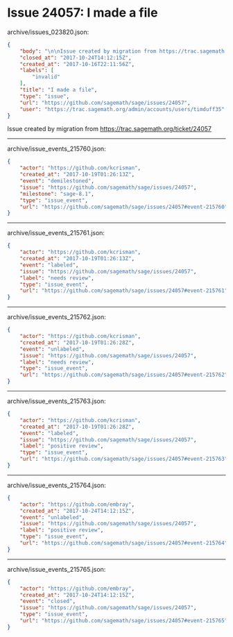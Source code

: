 # Issue 24057: I made a file

archive/issues_023820.json:
```json
{
    "body": "\n\nIssue created by migration from https://trac.sagemath.org/ticket/24057\n\n",
    "closed_at": "2017-10-24T14:12:15Z",
    "created_at": "2017-10-16T22:11:56Z",
    "labels": [
        "invalid"
    ],
    "title": "I made a file",
    "type": "issue",
    "url": "https://github.com/sagemath/sage/issues/24057",
    "user": "https://trac.sagemath.org/admin/accounts/users/timduff35"
}
```


Issue created by migration from https://trac.sagemath.org/ticket/24057





---

archive/issue_events_215760.json:
```json
{
    "actor": "https://github.com/kcrisman",
    "created_at": "2017-10-19T01:26:13Z",
    "event": "demilestoned",
    "issue": "https://github.com/sagemath/sage/issues/24057",
    "milestone": "sage-8.1",
    "type": "issue_event",
    "url": "https://github.com/sagemath/sage/issues/24057#event-215760"
}
```



---

archive/issue_events_215761.json:
```json
{
    "actor": "https://github.com/kcrisman",
    "created_at": "2017-10-19T01:26:13Z",
    "event": "labeled",
    "issue": "https://github.com/sagemath/sage/issues/24057",
    "label": "needs review",
    "type": "issue_event",
    "url": "https://github.com/sagemath/sage/issues/24057#event-215761"
}
```



---

archive/issue_events_215762.json:
```json
{
    "actor": "https://github.com/kcrisman",
    "created_at": "2017-10-19T01:26:28Z",
    "event": "unlabeled",
    "issue": "https://github.com/sagemath/sage/issues/24057",
    "label": "needs review",
    "type": "issue_event",
    "url": "https://github.com/sagemath/sage/issues/24057#event-215762"
}
```



---

archive/issue_events_215763.json:
```json
{
    "actor": "https://github.com/kcrisman",
    "created_at": "2017-10-19T01:26:28Z",
    "event": "labeled",
    "issue": "https://github.com/sagemath/sage/issues/24057",
    "label": "positive review",
    "type": "issue_event",
    "url": "https://github.com/sagemath/sage/issues/24057#event-215763"
}
```



---

archive/issue_events_215764.json:
```json
{
    "actor": "https://github.com/embray",
    "created_at": "2017-10-24T14:12:15Z",
    "event": "unlabeled",
    "issue": "https://github.com/sagemath/sage/issues/24057",
    "label": "positive review",
    "type": "issue_event",
    "url": "https://github.com/sagemath/sage/issues/24057#event-215764"
}
```



---

archive/issue_events_215765.json:
```json
{
    "actor": "https://github.com/embray",
    "created_at": "2017-10-24T14:12:15Z",
    "event": "closed",
    "issue": "https://github.com/sagemath/sage/issues/24057",
    "type": "issue_event",
    "url": "https://github.com/sagemath/sage/issues/24057#event-215765"
}
```
